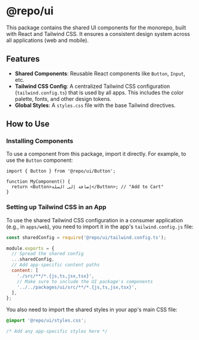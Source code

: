 # @repo/ui

This package contains the shared UI components for the monorepo, built with React and Tailwind CSS. It ensures a consistent design system across all applications (web and mobile).

## Features

- **Shared Components**: Reusable React components like `Button`, `Input`, etc.
- **Tailwind CSS Config**: A centralized Tailwind CSS configuration (`tailwind.config.ts`) that is used by all apps. This includes the color palette, fonts, and other design tokens.
- **Global Styles**: A `styles.css` file with the base Tailwind directives.

## How to Use

### Installing Components

To use a component from this package, import it directly. For example, to use the `Button` component:

```tsx
import { Button } from '@repo/ui/Button';

function MyComponent() {
  return <Button>إضافة إلى السلة</Button>; // "Add to Cart"
}
```

### Setting up Tailwind CSS in an App

To use the shared Tailwind CSS configuration in a consumer application (e.g., in `apps/web`), you need to import it in the app's `tailwind.config.js` file:

```js
const sharedConfig = require('@repo/ui/tailwind.config.ts');

module.exports = {
  // Spread the shared config
  ...sharedConfig,
  // Add app-specific content paths
  content: [
    './src/**/*.{js,ts,jsx,tsx}',
    // Make sure to include the UI package's components
    '../../packages/ui/src/**/*.{js,ts,jsx,tsx}',
  ],
};
```

You also need to import the shared styles in your app's main CSS file:

```css
@import '@repo/ui/styles.css';

/* Add any app-specific styles here */
```
